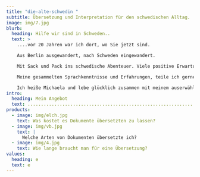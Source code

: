 ```yaml
---
title: "die-alte-schwedin "
subtitle: Übersetzung und Interpretation für den schwedischen Alltag.
image: img/7.jpg
blurb:
  heading: Hilfe wir sind in Schweden..
  text: >
    ....vor 20 Jahren war ich dort, wo Sie jetzt sind. 

    Aus Berlin ausgewandert, nach Schweden eingewandert. 

    Mit Sack und Pack ins schwedische Abenteuer. Viele positive Erwartungen und keine Sprachkenntnisse im Gepäck.

    Meine gesammelten Sprachkenntnisse und Erfahrungen, teile ich gerne mit Ihnen.

    Ich heiße Michaela und lebe glücklich zusammen mit meinem auserwählten “Vikinger” im schönen Småland.
intro:
  heading: Mein Angebot
  text: ......................................................................................................................
products:
  - image: img/elch.jpg
    text: Was kostet es Dokumente übersetzten zu lassen?
  - image: img/vb.jpg
    text: |
      Welche Arten von Dokumenten übersetzte ich?
  - image: img/4.jpg
    text: Wie lange braucht man für eine Übersetzung?
values:
  heading: e
  text: e
---
```

